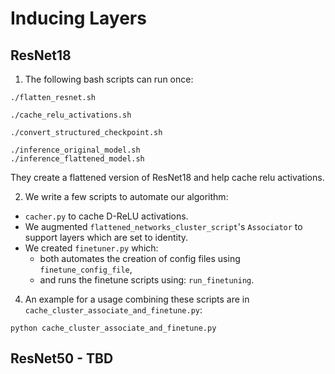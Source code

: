 # Inducing Layers

## ResNet18 
1) The following bash scripts can run once:
```shell
./flatten_resnet.sh

./cache_relu_activations.sh

./convert_structured_checkpoint.sh

./inference_original_model.sh
./inference_flattened_model.sh
```

They create a flattened version of ResNet18 and help cache relu activations.

2) We write a few scripts to automate our algorithm:
 - `cacher.py` to cache D-ReLU activations.
 - We augmented `flattened_networks_cluster_script`'s `Associator` to support layers which are set to identity.
 - We created `finetuner.py` which:
   - both automates the creation of config files using `finetune_config_file`,
   - and runs the finetune scripts using: `run_finetuning`.

4) An example for a usage combining these scripts are in `cache_cluster_associate_and_finetune.py`:
```shell
python cache_cluster_associate_and_finetune.py
```

## ResNet50 - TBD